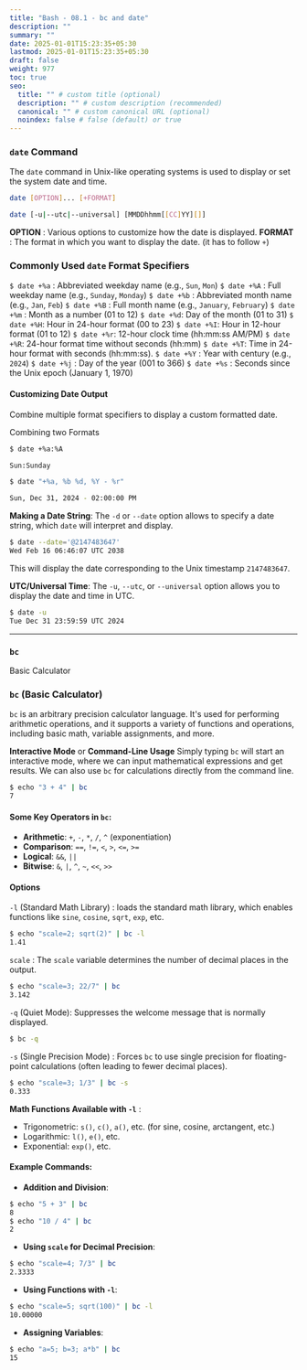 ```yaml
---
title: "Bash - 08.1 - bc and date"
description: ""
summary: ""
date: 2025-01-01T15:23:35+05:30
lastmod: 2025-01-01T15:23:35+05:30
draft: false
weight: 977
toc: true
seo:
  title: "" # custom title (optional)
  description: "" # custom description (recommended)
  canonical: "" # custom canonical URL (optional)
  noindex: false # false (default) or true
---
```



### `date` Command

The `date` command in Unix-like operating systems is used to display or set the system date and time. 
```bash
date [OPTION]... [+FORMAT]

date [-u|--utc|--universal] [MMDDhhmm[[CC]YY][]]
```

**OPTION** : Various options to customize how the date is displayed.
**FORMAT** : The format in which you want to display the date. (it has to follow `+`)


### Commonly Used `date` Format Specifiers

`$ date +%a` : Abbreviated weekday name (e.g., `Sun`, `Mon`)
`$ date +%A` : Full weekday name (e.g., `Sunday`, `Monday`)
`$ date +%b` : Abbreviated month name (e.g., `Jan`, `Feb`)
`$ date +%B` : Full month name (e.g., `January`, `February`)
`$ date +%m` : Month as a number (01 to 12)
`$ date +%d`: Day of the month (01 to 31)
`$ date +%H`: Hour in 24-hour format (00 to 23)
`$ date +%I`: Hour in 12-hour format (01 to 12)
`$ date +%r`: 12-hour clock time (hh:mm:ss AM/PM)
`$ date +%R`: 24-hour format time without seconds (hh:mm)
`$ date +%T`: Time in 24-hour format with seconds (hh:mm:ss).
`$ date +%Y` : Year with century (e.g., `2024`)
`$ date +%j` : Day of the year (001 to 366)
`$ date +%s` : Seconds since the Unix epoch (January 1, 1970)


#### Customizing Date Output
Combine multiple format specifiers to display a custom formatted date.

Combining two Formats
```bash
$ date +%a:%A

Sun:Sunday
```

```bash
$ date "+%a, %b %d, %Y - %r"

Sun, Dec 31, 2024 - 02:00:00 PM
```


**Making a Date String**: The `-d` or `--date` option allows to specify a date string, which `date` will interpret and display.

```bash
$ date --date='@2147483647'
Wed Feb 16 06:46:07 UTC 2038
```
This will display the date corresponding to the Unix timestamp `2147483647`.


**UTC/Universal Time**: The `-u`, `--utc`, or `--universal` option allows you to display the date and time in UTC.
```bash
$ date -u
Tue Dec 31 23:59:59 UTC 2024
```





___
### `bc`

Basic Calculator 

### `bc` (Basic Calculator)

`bc` is an arbitrary precision calculator language. It's used for performing arithmetic operations, and it supports a variety of functions and operations, including basic math, variable assignments, and more.

**Interactive Mode** or **Command-Line Usage** 
Simply typing `bc` will start an interactive mode, where we can input mathematical expressions and get results.
We can also use `bc` for calculations directly from the command line.

```bash
$ echo "3 + 4" | bc
7
```

#### Some Key Operators in `bc`:
- **Arithmetic**: `+`, `-`, `*`, `/`, `^` (exponentiation)
- **Comparison**: `==`, `!=`, `<`, `>`, `<=`, `>=`
- **Logical**: `&&`, `||`
- **Bitwise**: `&`, `|`, `^`, `~`, `<<`, `>>`


#### Options

`-l` (Standard Math Library) : loads the standard math library, which enables functions like `sine`, `cosine`, `sqrt`, `exp`, etc.

```bash
$ echo "scale=2; sqrt(2)" | bc -l
1.41
```

`scale` :  The `scale` variable determines the number of decimal places in the output.

```bash
$ echo "scale=3; 22/7" | bc
3.142
```

`-q` (Quiet Mode): Suppresses the welcome message that is normally displayed.

```bash
$ bc -q
```

`-s` (Single Precision Mode) : Forces `bc` to use single precision for floating-point calculations (often leading to fewer decimal places).

```bash
$ echo "scale=3; 1/3" | bc -s
0.333
```


**Math Functions Available with `-l`** :
- Trigonometric: `s()`, `c()`, `a()`, etc. (for sine, cosine, arctangent, etc.)
- Logarithmic: `l()`, `e()`, etc.
- Exponential: `exp()`, etc.

#### Example Commands:

- **Addition and Division**:
```bash
$ echo "5 + 3" | bc
8
$ echo "10 / 4" | bc
2
```

- **Using `scale` for Decimal Precision**:
```bash
$ echo "scale=4; 7/3" | bc
2.3333
```

- **Using Functions with `-l`**:
```bash
$ echo "scale=5; sqrt(100)" | bc -l
10.00000
```

- **Assigning Variables**:
```bash
$ echo "a=5; b=3; a*b" | bc
15
```

